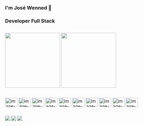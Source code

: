 ### I'm José Wenned 👋

### Developer Full Stack

##

<div>
  <a href="https://github.com/JoseWenned"></a>
  <img height="180em" src="https://github-readme-stats.vercel.app/api?username=JoseWenned&show_icons=true&theme=dracula&include_all_commits=true&count_private=true"/>
  <img height="180em" src="https://github-readme-stats.vercel.app/api/top-langs/?username=JoseWenned&layout=compact&langs_count16&theme=dracula"/>
</div>

##

<div>
  <img align="center" alt="image-python" height="30" width="40" src="https://cdn.jsdelivr.net/gh/devicons/devicon@latest/icons/python/python-original.svg"/>
  <img align="center" alt="image-python" height="30" width="40" src="https://cdn.jsdelivr.net/gh/devicons/devicon@latest/icons/django/django-plain.svg" />
  <img align="center" alt="image-python" height="30" width="40" src="https://cdn.jsdelivr.net/gh/devicons/devicon@latest/icons/nodejs/nodejs-original.svg" />
  <img align="center" alt="image-python" height="30" width="40" src="https://cdn.jsdelivr.net/gh/devicons/devicon@latest/icons/express/express-original.svg" />
  <img align="center" alt="image-python" height="30" width="40" src="https://cdn.jsdelivr.net/gh/devicons/devicon@latest/icons/azuresqldatabase/azuresqldatabase-original.svg" />
  <img align="center" alt="image-python" height="30" width="40" src="https://cdn.jsdelivr.net/gh/devicons/devicon@latest/icons/javascript/javascript-original.svg" />
  <img align="center" alt="image-python" height="30" width="40" src="https://cdn.jsdelivr.net/gh/devicons/devicon@latest/icons/typescript/typescript-original.svg" />
  <img align="center" alt="image-python" height="30" width="40" src="https://cdn.jsdelivr.net/gh/devicons/devicon@latest/icons/react/react-original.svg" />
  <img align="center" alt="image-python" height="30" width="40" src="https://cdn.jsdelivr.net/gh/devicons/devicon@latest/icons/css3/css3-original.svg" />
  <img align="center" alt="image-python" height="30" width="40" src="https://cdn.jsdelivr.net/gh/devicons/devicon@latest/icons/html5/html5-original.svg" />       
</div>

##

<div>
  <a href="https://www.google.com/intl/pt-BR/gmail/about/"> <img src="https://img.shields.io/badge/Gmail-D14836?style=for-the-badge&logo=gmail&logoColor=white"/></a>
  <a href="https://www.linkedin.com/safety/go?url=https%3A%2F%2Fwww.instagram.com%2Fj.wenned%3Figsh%3DMW5henc0Z2E3eDhqag%253D%253D%26utm_source%3Dqr&trk=flagship-messaging-web&messageThreadUrn=urn%3Ali%3AmessagingThread%3A2-OWM3ZjdkMDUtZjUwOS00NTU3LTk1NjctNjczN2MzNmQ4YTQ0XzAxMw%3D%3D&lipi=urn%3Ali%3Apage%3Ad_flagship3_feed%3BgsLxymkDS4yzvjNSMIw2BA%3D%3D"> <img src="https://img.shields.io/badge/Instagram-E4405F?style=for-the-badge&logo=instagram&logoColor=white"/></a>
  <a href="https://www.linkedin.com/in/jos%C3%A9-wenned-chaves-de-sousa-148554165/"> <img src="https://img.shields.io/badge/LinkedIn-0077B5?style=for-the-badge&logo=linkedin&logoColor=white"/></a>
</div>
